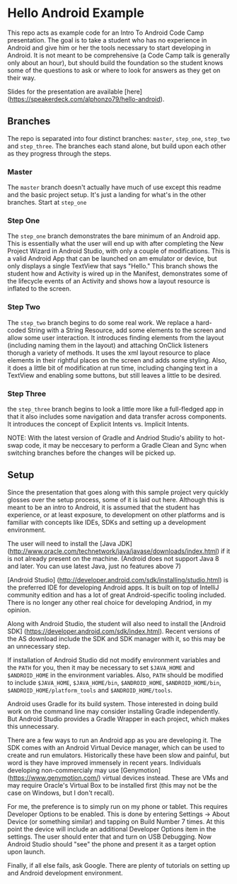 Hello Android Example
=====================

This repo acts as example code for an Intro To Android Code Camp presentation. The goal is to take a student who has no experience in Android and give him or her the tools necessary to start developing in Android. It is not meant to be comprehensive (a Code Camp talk is generally only about an hour), but should build the foundation so the student knows some of the questions to ask or where to look for answers as they get on their way.

Slides for the presentation are available [here] (https://speakerdeck.com/alphonzo79/hello-android).

Branches
--------

The repo is separated into four distinct branches: `master`, `step_one`, `step_two` and `step_three`. The branches each stand alone, but build upon each other as they progress through the steps.

### Master
The `master` branch doesn't actually have much of use except this readme and the basic project setup. It's just a landing for what's in the other branches. Start at `step_one`

### Step One
The `step_one` branch demonstrates the bare minimum of an Android app. This is essentially what the user will end up with after completing the New Project Wizard in Android Studio, with only a couple of modifications. This is a valid Android App that can be launched on am emulator or device, but only displays a single TextView that says "Hello." This branch shows the student how and Activity is wired up in the Manifest, demonstrates some of the lifecycle events of an Activity and shows how a layout resource is inflated to the screen.

### Step Two
The `step_two` branch begins to do some real work. We replace a hard-coded String with a String Resource, add some elements to the screen and allow some user interaction. It introduces finding elements from the layout (including naming them in the layout) and attaching OnClick listeners thorugh a variety of methods. It uses the xml layout resource to place elements in their rightful places on the screen and adds some styling. Also, it does a little bit of modification at run time, including changing text in a TextView and enabling some buttons, but still leaves a little to be desired.

### Step Three
the `step_three` branch begins to look a little more like a full-fledged app in that it also includes some navigation and data transfer across components. It introduces the concept of Explicit Intents vs. Implicit Intents. 

NOTE: With the latest version of Gradle and Andriod Studio's ability to hot-swap code, it may be neccesary to perform a Gradle Clean and Sync when switching branches before the changes will be picked up.

Setup
-----

Since the presentation that goes along with this sample project very quickly glosses over the setup process, some of it is laid out here. Although this is meant to be an intro to Android, it is assumed that the student has experience, or at least exposure, to development on other platforms and is familiar with concepts like IDEs, SDKs and setting up a development environment.

The user will need to install the [Java JDK] (http://www.oracle.com/technetwork/java/javase/downloads/index.html) if it is not already present on the machine. (Android does not support Java 8 and later. You can use latest Java, just no features above 7)

[Android Studio] (http://developer.android.com/sdk/installing/studio.html) is the preferred IDE for developing Android apps. It is built on top of IntelliJ community edition and has a lot of great Android-specific tooling included. There is no longer any other real choice for developing Andriod, in my opinion.

Along with Android Studio, the student will also need to install the [Android SDK] (https://developer.android.com/sdk/index.html). Recent versions of the AS download include the SDK and SDK manager with it, so this may be an unnecessary step.

If installation of Android Studio did not modify environment variables and the `PATH` for you, then it may be necessary to set `$JAVA_HOME` and `$ANDROID_HOME` in the environment variables. Also, `PATH` should be modified to include `$JAVA_HOME`, `$JAVA_HOME/bin`, `$ANDROID_HOME`, `$ANDROID_HOME/bin`, `$ANDROID_HOME/platform_tools` and `$ANDROID_HOME/tools`.

Android uses Gradle for its build system. Those interested in doing build work on the command line may consider installing Gradle independently. But Android Studio provides a Gradle Wrapper in each project, which makes this unnecessary. 

There are a few ways to run an Android app as you are developing it. The SDK comes with an Android Virtual Device manager, which can be used to create and run emulators. Historically these have been slow and painful, but word is they have improved immensely in recent years. Individuals developing non-commercialy may use [Genymotion] (https://www.genymotion.com/) virtual devices instead. These are VMs and may require Oracle's Virtual Box to be installed first (this may not be the case on Windows, but I don't recall). 

For me, the preference is to simply run on my phone or tablet. This requires Developer Options to be enabled. This is done by entering Settings -> About Device (or something similar) and tapping on Build Number 7 times. At this point the device will include an additional Developer Options item in the settings. The user should enter that and turn on USB Debugging. Now Android Studio should "see" the phone and present it as a target option upon launch.

Finally, if all else fails, ask Google. There are plenty of tutorials on setting up and Android development environment.